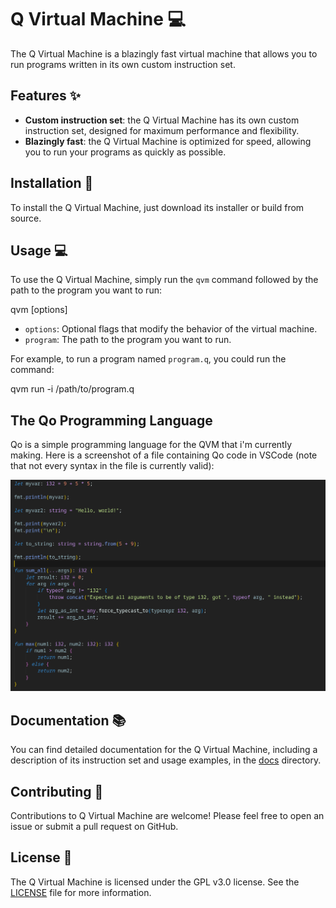 # Q Virtual Machine 💻

The Q Virtual Machine is a blazingly fast virtual machine that allows you to run programs written in its own custom instruction set.

## Features ✨

- **Custom instruction set**: the Q Virtual Machine has its own custom instruction set, designed for maximum performance and flexibility.
- **Blazingly fast**: the Q Virtual Machine is optimized for speed, allowing you to run your programs as quickly as possible.

## Installation 💾

To install the Q Virtual Machine, just download its installer or build from source.

## Usage 💻

To use the Q Virtual Machine, simply run the `qvm` command followed by the path to the program you want to run:

qvm [options] <program>

- `options`: Optional flags that modify the behavior of the virtual machine.
- `program`: The path to the program you want to run.

For example, to run a program named `program.q`, you could run the command:

qvm run -i /path/to/program.q

## The Qo Programming Language

Qo is a simple programming language for the QVM that i'm currently making. Here is a screenshot of a file containing Qo code in VSCode (note that not every syntax in the file is currently valid):

![alt Source code](./img/screenshoot_highlight.png)

## Documentation 📚

You can find detailed documentation for the Q Virtual Machine, including a description of its instruction set and usage examples, in the [docs](./DOCS.md) directory.

## Contributing 🤝

Contributions to Q Virtual Machine are welcome! Please feel free to open an issue or submit a pull request on GitHub.

## License 📜

The Q Virtual Machine is licensed under the GPL v3.0 license. See the [LICENSE](./LICENSE) file for more information.